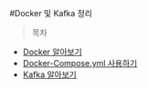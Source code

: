 #Docker 및 Kafka 정리

>목차
- [Docker 알아보기](https://github.com/sohee5001/docker-study/blob/master/Docker.md)
- [Docker-Compose.yml 사용하기](https://github.com/sohee5001/docker-study/blob/master/DockerCompose.md)
- [Kafka 알아보기](https://github.com/sohee5001/docker-study/blob/master/KAFKA.md)